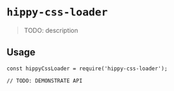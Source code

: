 # `hippy-css-loader`

> TODO: description

## Usage

```
const hippyCssLoader = require('hippy-css-loader');

// TODO: DEMONSTRATE API
```
